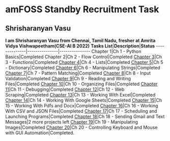 # amFOSS Standby Recruitment Task

## Shrisharanyan Vasu

**I am Shrisharanyan Vasu from Chennai, Tamil Nadu, fresher at Amrita Vidya Vishwapeetham(CSE-AI B 2022)**
**Tasks List**|**Description**|**Status**
--------------|---------------|---------------
Chapter 1|Ch 1 - Python Basics|Completed
Chapter 2|Ch 2 - Flow Control|Completed
[Chapter 3](https://github.com/spellsharp/AutomateTheBoringStuff/tree/master/03_Functions)|Ch 3 - Functions|Completed
[Chapter 4](https://github.com/spellsharp/AutomateTheBoringStuff/tree/master/04_Lists)|Ch 4 - Lists|Completed
[Chapter 5](https://github.com/spellsharp/AutomateTheBoringStuff/tree/master/05_Dictionary)|Ch 5 - Dictionary|Completed
[Chapter 6](https://github.com/spellsharp/AutomateTheBoringStuff/tree/master/06_ManipulatingStrings)|Ch 6 - Manipulating Strings|Completed
[Chapter 7](https://github.com/spellsharp/AutomateTheBoringStuff/tree/master/07_PatternMatching)|Ch 7 - Pattern Matching|Completed
[Chapter 8](https://github.com/spellsharp/AutomateTheBoringStuff/tree/master/08_InputValidation)|Ch 8 - Input Validation|Completed
[Chapter 9](https://github.com/spellsharp/AutomateTheBoringStuff/tree/master/09_ReadingAndWritingFiles)|Ch 9 - Reading and Writing Files|Completed
[Chapter 10](https://github.com/spellsharp/AutomateTheBoringStuff/tree/master/10_OrganizingFiles)|Ch 10 - Organizing Files|Completed
[Chapter 11](https://github.com/spellsharp/AutomateTheBoringStuff/tree/master/11_Debugging)|Ch 11 - Debugging|Completed
[Chapter 12](https://github.com/spellsharp/AutomateTheBoringStuff/tree/master/12_WebScraping)|Ch 12 - Web Scraping|Completed
[Chapter 13](https://github.com/spellsharp/AutomateTheBoringStuff/tree/master/13_WorkingWithExcel)|Ch 13 - Working With Excel|Completed
[Chapter 14](https://github.com/spellsharp/AutomateTheBoringStuff/tree/master/14_WorkingWithGoogleSheets)|Ch 14 - Working With Google Sheets|Completed
[Chapter 15](https://github.com/spellsharp/AutomateTheBoringStuff/tree/master/15_WorkingWithPDFAndWordDocuments)|Ch 15 - Working With Pdfs and Docx|Completed
[Chapter 16](https://github.com/spellsharp/AutomateTheBoringStuff/tree/master/16_WorkingWithCSVAndJSON)|Ch 16 - Working With CSV and JSON Files|Completed
[Chapter 17](https://github.com/spellsharp/AutomateTheBoringStuff/tree/master/17_SchedulingAndLaunchingPrograms)|Ch 17 - Scheduling and Launching Programs|Completed
[Chapter 18](https://github.com/spellsharp/AutomateTheBoringStuff/tree/master/18_SendingGmailAndTextMessages)|Ch 18 - Sending Gmail and Text Messages|2 more projects left
[Chapter 19](https://github.com/spellsharp/AutomateTheBoringStuff/tree/master/19_ManipulatingImages)|Ch 19 - Manipulating Images|Completed
[Chapter 20](https://github.com/spellsharp/AutomateTheBoringStuff/tree/master/20_ControllingKeyboardAndMouseWithGUIAutomation)|Ch 20 - Controlling Keyboard and Mouse with GUI Automation|Completed.



